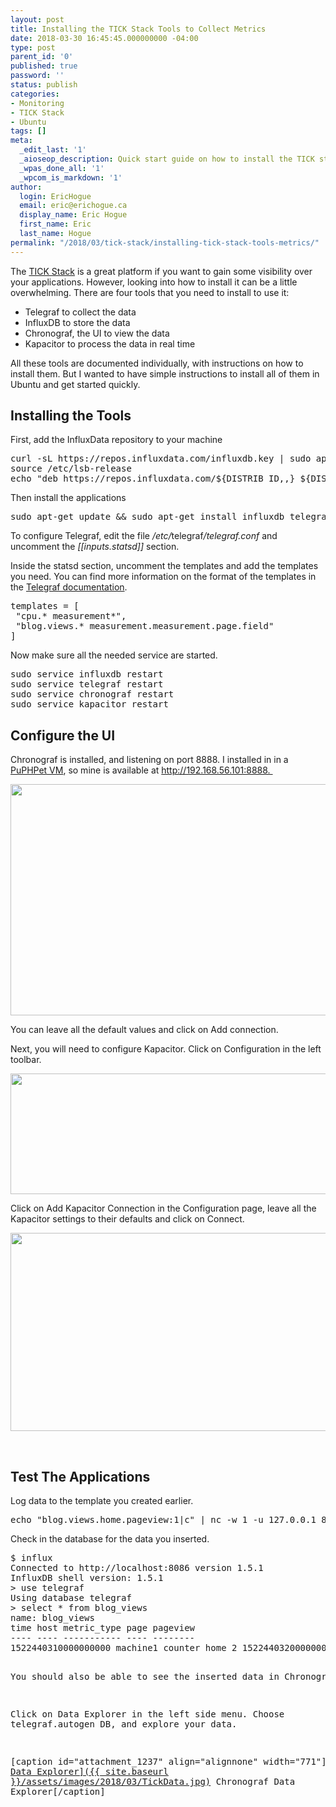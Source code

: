 ```yaml
---
layout: post
title: Installing the TICK Stack Tools to Collect Metrics
date: 2018-03-30 16:45:45.000000000 -04:00
type: post
parent_id: '0'
published: true
password: ''
status: publish
categories:
- Monitoring
- TICK Stack
- Ubuntu
tags: []
meta:
  _edit_last: '1'
  _aioseop_description: Quick start guide on how to install the TICK stack tools
  _wpas_done_all: '1'
  _wpcom_is_markdown: '1'
author:
  login: EricHogue
  email: eric@erichogue.ca
  display_name: Eric Hogue
  first_name: Eric
  last_name: Hogue
permalink: "/2018/03/tick-stack/installing-tick-stack-tools-metrics/"
---
```

<p>The <a href="https://www.influxdata.com/time-series-platform/">TICK Stack</a> is a great platform if you want to gain some visibility over your applications. However, looking into how to install it can be a little overwhelming. There are four tools that you need to install to use it:</p>
<ul>
<li>Telegraf to collect the data</li>
<li>InfluxDB to store the data</li>
<li>Chronograf, the UI to view the data</li>
<li>Kapacitor to process the data in real time</li>
</ul>
<p>All these tools are documented individually, with instructions on how to install them. But I wanted to have simple instructions to install all of them in Ubuntu and get started quickly.</p>
<h2>Installing the Tools</h2>
<p>First, add the InfluxData repository to your machine</p>
<pre>curl -sL https://repos.influxdata.com/influxdb.key | sudo apt-key add -
source /etc/lsb-release
echo "deb https://repos.influxdata.com/${DISTRIB_ID,,} ${DISTRIB_CODENAME} stable" | sudo tee /etc/apt/sources.list.d/influxdb.list
</pre>
<p>Then install the applications</p>
<pre>sudo apt-get update &amp;&amp; sudo apt-get install influxdb telegraf chronograf kapacitor</pre>
<p>To configure Telegraf, edit the file <em>/etc/</em>telegraf<em>/telegraf.conf</em> and uncomment the <em>[[inputs.statsd]]</em> section.</p>
<p>Inside the statsd section, uncomment the templates and add the templates you need. You can find more information on the format of the templates in the <a href="https://github.com/influxdata/telegraf/blob/master/docs/DATA_FORMATS_INPUT.md#graphite">Telegraf documentation</a>.</p>
<pre>templates = [
 "cpu.* measurement*",
 "blog.views.* measurement.measurement.page.field"
]</pre>
<p>Now make sure all the needed service are started.</p>
<pre>sudo service influxdb restart 
sudo service telegraf restart 
sudo service chronograf restart 
sudo service kapacitor restart
</pre>
<h2>Configure the UI</h2>
<p>Chronograf is installed, and listening on port 8888. I installed in in a <a href="https://puphpet.com/">PuPHPet VM</a>, so mine is available at <a href="http://192.168.56.101:8888">http://192.168.56.101:8888. </a></p>
<p><img class="alignnone wp-image-1233" src="{{ site.baseurl }}/assets/images/2018/03/TickInfluxConnection.jpg" alt="" width="552" height="370" /></p>
<p>You can leave all the default values and click on Add connection.</p>
<p>Next, you will need to configure Kapacitor. Click on Configuration in the left toolbar.</p>
<p><a href="https://erichogue.ca/wp-content/uploads/2018/03/TickAddKapacitor.jpg"><img class="alignnone wp-image-1235" src="{{ site.baseurl }}/assets/images/2018/03/TickAddKapacitor.jpg" alt="" width="634" height="193" /></a></p>
<p>Click on Add Kapacitor Connection in the Configuration page, leave all the Kapacitor settings to their defaults and click on Connect.</p>
<p><a href="https://erichogue.ca/wp-content/uploads/2018/03/TickConfigureKapacitor.jpg"><img class="alignnone wp-image-1236" src="{{ site.baseurl }}/assets/images/2018/03/TickConfigureKapacitor.jpg" alt="" width="647" height="317" /></a></p>
<p>&nbsp;</p>
<h2>Test The Applications</h2>
<p>Log data to the template you created earlier.</p>
<pre>echo "blog.views.home.pageview:1|c" | nc -w 1 -u 127.0.0.1 8125</pre>
<p>Check in the database for the data you inserted.</p>
<pre>$ influx
Connected to http://localhost:8086 version 1.5.1
InfluxDB shell version: 1.5.1
> use telegraf
Using database telegraf
> select * from blog_views
name: blog_views
time host metric_type page pageview
---- ---- ----------- ---- --------
1522440310000000000 machine1 counter home 2 1522440320000000000 machine1 counter home 1

You should also be able to see the inserted data in Chronograf.

Click on Data Explorer in the left side menu. Choose telegraf.autogen&nbsp;DB, and explore your data.

[caption id="attachment\_1237" align="alignnone" width="771"][![Cronograf Data Explorer]({{ site.baseurl }}/assets/images/2018/03/TickData.jpg)](https://erichogue.ca/wp-content/uploads/2018/03/TickData.jpg) Chronograf Data Explorer[/caption]

